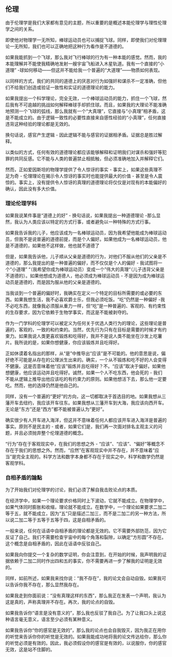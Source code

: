 ## 伦理

由于伦理学是我们大家都有意见的主题，所以重要的是概述本能伦理学与理性伦理学之间的关系。

即使他对物理学一无所知，棒球运动员也可以捕捉飞球。同样，即使我们对伦理理论一无所知，我们也可以正确地把这种行为看作是不道德的。

如果我能抓到一个飞球，那么我对飞行棒球的行为有一种本能的感觉。然而，我的本能理解并不能使我精确地发射一艘宇宙飞船进入木星轨道。我有一个直接的“小道理” -球如何移动——但这并不能给我一个普遍的“大道理”——物质如何表现。

以同样的方式，我们的共同的道德上的厌恶对行为如强奸和谋杀不一定准确，但他们不给我们创造或验证一致性和实证的道德理论的能力。

如果我提出一个科学理论，完全无效，一个棒球运动员的能力，抓住一个飞球，然后我有不可逾越的挑战如何解释棒球手却抓住球。而且，如果我的大理论不能准确地预测一个飞球的弧线，那么我就有一个“大真理”，它直接与“小真理”相矛盾，这是不能成立的。由于逻辑一致性的必要性直接来自感性经验的“小真理”，任何直接违背这种经验的理论都是无效的。

换句话说，感官产生逻辑 - 因此逻辑不能与感官的证据相矛盾。证据总是胜过解释。

以类似的方式，任何有效的道德理论都应该能够解释和证明我们对谋杀和强奸等犯罪的共同反感。它不能与人类的普遍禁止相抵触，但必须准确地加入并解释它们。

然而，正如爱因斯坦的物理学提供了令人惊讶的事实 - 事实上，如果这些真理不足为奇 - 伦理理论在揭示令人惊讶的事实时也能提供最大的价值 - 甚至是令人震惊的。事实上，没有提供令人惊讶的真理的道德理论将仅仅是对现有的本能偏好的确认，因此没有多大价值。

### 理论伦理学科

如果我说某件事是“道德上的好” - 换句话说，如果我提出一种道德理论 -那么显然，我认为人类应该以特定的方式行事，或者避免以一种特殊的方式行事。

如果我告诉我的儿子，他应该成为一名棒球运动员，因为我希望他能成为棒球运动员，但我不是说普遍的道德前提，而是个人偏好。如果他成为一名棒球运动员，他是不道德的，如果他不这样做，他也就不道德了

但是，如果我告诉他，儿子顺从父亲是道德的行为，对他们不服从他们的父亲是不道德的，那么我提出的是一种普遍的偏好，而不仅仅是个人的偏好 - 我试图将一个“小道理”  “（我希望你成为棒球运动员）变成一个”伟大的真理“（儿子违背父亲是不道德的）。如果他想成为道德人，他必须成为棒球运动员 - 不是因为成为棒球运动员是道德的，而是因为服从他的父亲是道德的。

当我谈到一个普遍的偏好时，我确实在定义一个特定的目标所需要的或必要的东西。如果我想生活，我不必喜欢爵士乐，但我必须吃饭。“吃”仍然是一种偏好 -我不必吃东西，就像我必须服从重力一样，但“吃”是一种普遍的、客观的、有约束性的生存要求，因为它依赖于生物学事实，而这是不能被剥夺的。

作为一门学科的伦理学可以被定义为任何关于优选人类行为的理论，这些理论是普遍的，客观的，一致的和约束的。当然，优先行为只有在目标是需要的时候才有约束力。如果我说人类更喜欢锻炼和吃得好，我并不是说人类不能坐在沙发上吃薯片。我所说的是，如果你想健康，你应该锻炼并且吃得好。

正如休谟着名指出的那样，从“是”中推导出“应该”是不可能的。他的意思是说，偏好绝不可能是从存在的公理派生出来的。确实，一个从不锻炼和吃不好的人会变得不健康。这是否意味着他“应该”锻炼并且吃得好？不。“应该”取决于偏好。如果他想健康，他应该运动并且吃得好。诚然，如果一个人不吃东西，他会死的 - 我们不能从逻辑上推导出他应该吃的有约束力的原则。如果他想活下去，那么他一定要吃。然而，他的选择仍然是他自己的。

同样，没有一个普遍的“更好”的方向，这一切都取决于首选目的地。如果我想从三藩开车去纽约，我应该开车往东。如果我想从三藩开车到大海，我应该向西开车。无论是“东方”还是“西方”都不能被普遍认为“更好”。

确实很少有人开车进入海洋，但这并不意味着任何人都应该开车进入海洋是普遍的事实。原则不是民主的 - 或者，如果它们是，我们再一次面对排名主观主义的问题，并且必须抛弃整个伦理道德的概念。

“行为”存在于客观现实中，在我们的思想之外 -
“应该”、“应该”、“偏好”等概念不存在于我们的思想之外。然而，“应然”在客观现实中并不存在，并不意味着“应当”是完全主观的。科学方法和数字本身都不存在于现实之中，科学和数学仍然是客观学科。

### 自相矛盾的論點

为了开始我们对伦理学的讨论，我们必须了解自我击败论点的本质。

在经济学中，如果一个理论要求价格同时上下波动，它就不能成立。在物理学中，如果气体同时膨胀和收缩，理论就不能成立。在数学中，一个理论如果要求二加二等于五，就不能成立，因为“五”只是描述二加三，而不是二加二的另一种方法，所以说二加二等于五等于五等于四，这是自相矛盾的。

一般来说，任何在话语中自相矛盾的理论都是无效的。它不需要外部防范，因为它反证了自己。我们不需要检查宇宙中的每个角落和裂隙，以确定“方形圆”不存在。这个概念是自相矛盾的，因此在话语中反驳自己。

如果我向你提交一个复杂的数学证明，你会注意到，在开始的时候，我声明我的证据依赖于二加二同时作出四和五的事实，你不需要再进一步了解我的证明是无效的。

同样，如前所述，如果我来找你说：“我不存在”，我的论文会自动自毁。如果我可以告诉你我不存在，那么显然我存在。 

如果我走到你面前说：“没有真理这样的东西”，那么我正在发表一个声明，我认为这是真的，声称真理并不存在。再次，我的论点的自毁。

如果我告诉你“语言是没有意义的”，那么我也反驳了我自己。为了让我口头上说这种语言毫无意义，语言至少必须有某种意义。

如果我告诉你“你的感官是无效的”，那么我的论点也会自我毁灭，因为我正在用你的听觉来告诉你你的听觉是无效的。如果我能成功地将我的论文传达给你，那么你的听觉必须是有效的。因此，我必须假设你的感官是有效的，以说服你，你的感官无效，这是站不住脚的。

